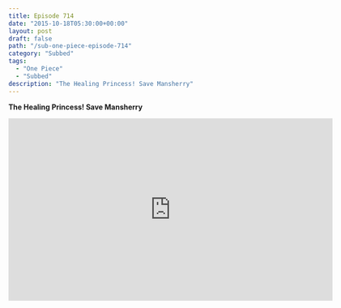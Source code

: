 ```yaml
---
title: Episode 714
date: "2015-10-18T05:30:00+00:00"
layout: post
draft: false
path: "/sub-one-piece-episode-714"
category: "Subbed"
tags:
  - "One Piece"
  - "Subbed"
description: "The Healing Princess! Save Mansherry"
---
```


**The Healing Princess! Save Mansherry**

<iframe width="640" height="360" src="https://www.rapidvideo.com/e/G6FRPGJY9H" frameborder="0" marginwidth=0 marginheight=0 scrolling=no allowfullscreen></iframe>

